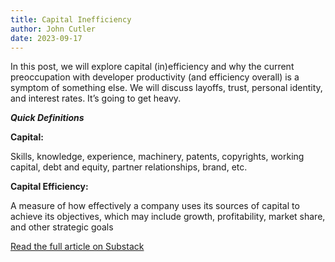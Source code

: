 ```yaml
---
title: Capital Inefficiency
author: John Cutler
date: 2023-09-17
---
```


In this post, we will explore capital (in)efficiency and why the current preoccupation with developer productivity (and efficiency overall) is a symptom of something else. We will discuss layoffs, trust, personal identity, and interest rates. It’s going to get heavy.

**_Quick Definitions_**

**Capital:**

Skills, knowledge, experience, machinery, patents, copyrights, working capital, debt and equity, partner relationships, brand, etc.

**Capital Efficiency:**

A measure of how effectively a company uses its sources of capital to achieve its objectives, which may include growth, profitability, market share, and other strategic goals

[Read the full article on Substack][article]

[article]: https://cutlefish.substack.com/p/tbm-243-capital-inefficiency?r=p1q23&utm_medium=ios&utm_campaign=post
